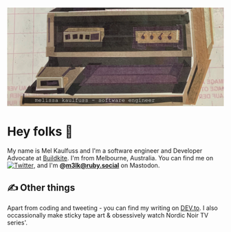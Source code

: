 ![image](https://raw.githubusercontent.com/MelissaKaulfuss/MelissaKaulfuss/master/readme_header.jpeg "Header")

# Hey folks :wave:

My name is Mel Kaulfuss and I'm a software engineer and Developer Advocate at [Buildkite](https://buildkite.com). I'm from Melbourne, Australia. You can find me on [![Twitter][1.2]][1], and I'm **@m3lk@ruby.social** on Mastodon.

## &#x270d; Other things

Apart from coding and tweeting - you can find my writing on [DEV.to](https://dev.to/melissakaulfuss). 
I also occassionally make sticky tape art & obsessively watch Nordic Noir TV series'.

[1.1]: http://i.imgur.com/tXSoThF.png (twitter icon with padding)
[2.1]: http://i.imgur.com/0o48UoR.png (github icon with padding)

[1.2]: http://i.imgur.com/wWzX9uB.png (twitter icon without padding)
[2.2]: http://i.imgur.com/9I6NRUm.png (github icon without padding)

[1]: https://twitter.com/MelissaKaulfuss
[2]: https://github.com/MelissaKaulfuss
